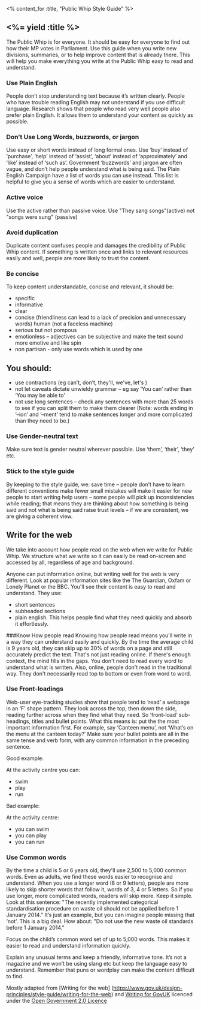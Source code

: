 <% content_for :title, "Public Whip Style Guide" %>
## <%= yield :title %>
The Public Whip is for everyone. It should be easy for everyone to find out how their MP votes in Parliament.
Use this guide when you write new divisions, summaries, or to help improve content that is already there.
This will help you make everything you write at the Public Whip easy to read and understand.

### Use Plain English
People don’t stop understanding text because it’s written clearly. People who have trouble reading English may not understand if you use difficult language. Research shows that people who read very well people also prefer plain English. It allows them to understand your content as quickly as possible.


### Don’t Use Long Words, buzzwords, or jargon
Use easy or short words instead of long formal ones. Use ‘buy’ instead of ‘purchase’, ‘help’ instead of ‘assist’, ‘about’ instead of ‘approximately’ and ‘like’ instead of ‘such as’.
Government ‘buzzwords’ and jargon are often vague, and don’t help people understand what is being said. The Plain English Campaign have a list of words you can use instead. This list is helpful to give you a sense of words which are easier to understand.

### Active voice
Use the active rather than passive voice. Use "They sang songs"(active) not "songs were sung" (passive)

### Avoid duplication
Duplicate content confuses people and damages the credibility of Public Whip content.
If something is written once and links to relevant resources easily and well, people are more likely to trust the content.

### Be concise
To keep content understandable, concise and relevant, it should be:
* specific
* informative
* clear
* concise (friendliness can lead to a lack of precision and unnecessary words) human (not a faceless machine)
* serious but not pompous
* emotionless – adjectives can be subjective and make the text sound more emotive and like spin
* non partisan - only use words which is used by one


## You should:

* use contractions (eg can’t, don’t, they'll, we've, let's )
* not let caveats dictate unwieldy grammar – eg say ‘You can’ rather than ‘You may be able to’
* not use long sentences – check any sentences with more than 25 words to see if you can split them to make them clearer
(Note: words ending in ‘–ion’ and ‘–ment’ tend to make sentences longer and more complicated than they need to be.)

### Use Gender-neutral text
Make sure text is gender neutral wherever possible. Use ‘them’, ‘their’, ‘they’ etc.

### Stick to the style guide
By keeping to the style guide, we:
save time – people don’t have to learn different conventions
make fewer small mistakes
will make it easier for new people to start writing
help users  – some people will pick up inconsistencies while reading; that means they are thinking about how something is being said and not what is being said
raise trust levels – if we are consistent, we are giving a coherent view.

## Write for the web
We take into account how people read on the web when we write for Public Whip. We structure what we write so it can easily be read on-screen and accessed by all, regardless of age and background.

Anyone can put information online, but writing well for the web is very different. Look at popular information sites like the The Guardian, Oxfam or Lonely Planet or the BBC. You'll see their content is easy to read and understand.
They use:
* short sentences
* subheaded sections
* plain english. This helps people find what they need quickly and absorb it effortlessly.

###Know How people read
Knowing how people read means you'll write in a way they can understand easily and quickly.
By the time the average child is 9 years old, they can skip up to 30% of words on a page and still accurately predict the text. That's not just reading online. If there's enough context, the mind fills in the gaps. You don't need to read every word to understand what is written.
Also, online, people don't read in the traditional way. They don't necessarily read top to bottom or even from word to word.

### Use Front-loadings
Web-user eye-tracking studies show that people tend to ‘read’ a webpage in an ‘F’ shape pattern. They look across the top, then down the side, reading further across when they find what they need.
So ‘front-load’ sub-headings, titles and bullet points. What this means is: put the the most important information first.
For example, say ‘Canteen menu’, not ‘What’s on the menu at the canteen today?’
Make sure your bullet points are all in the same tense and verb form, with any common information in the preceding sentence.

Good example:

At the activity centre you can:
* swim
* play
* run

Bad example:

At the activity centre:
* you can swim
* you can play
* you can run


### Use Common words
By the time a child is 5 or 6 years old, they'll use 2,500 to 5,000 common words. Even as adults, we find these words easier to recognise and understand.
When you use a longer word (8 or 9 letters), people are more likely to skip shorter words that follow it, words of 3, 4 or 5 letters. So if you use longer, more complicated words, readers will skip more. Keep it simple.
Look at this sentence: "The recently implemented categorical standardisation procedure on waste oil should not be applied before 1 January 2014." It’s just an example, but you can imagine people missing that ‘not’. This is a big deal.
How about:
"Do not use the new waste oil standards before 1 January 2014."

Focus on the child’s common word set of up to 5,000 words. This makes it easier to read and understand information quickly.


Explain any unusual terms and keep a friendly, informative tone. It’s not a magazine and we won’t be using slang etc but keep the language easy to understand.
Remember that puns or wordplay can make the content difficult to find.




Mostly adapted from [Writing for the web] (https://www.gov.uk/design-principles/style-guide/writing-for-the-web) and [Writing for GovUK](https://www.gov.uk/design-principles/style-guide/writing-for-govuk) licenced under the [Open Government 2.0 Licence](https://www.nationalarchives.gov.uk/doc/open-government-licence/version/2/)



